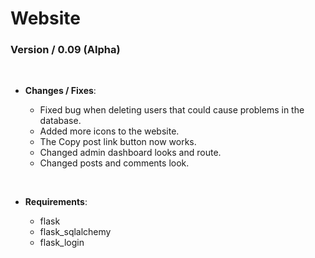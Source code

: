 # Website

### Version / 0.09 (Alpha)

<br/>

 * **Changes / Fixes**:

    * Fixed bug when deleting users that could cause problems in the database.
    * Added more icons to the website.
    * The Copy post link button now works.
    * Changed admin dashboard looks and route.
    * Changed posts and comments look.

<br/>

 * **Requirements**:
 
   * flask
   * flask_sqlalchemy
   * flask_login